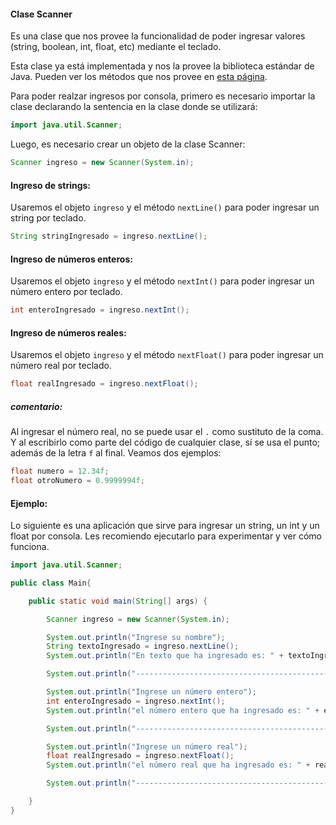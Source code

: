 #### Clase Scanner

Es una clase que nos provee la funcionalidad de poder ingresar
valores (string, boolean, int, float, etc) mediante el teclado.

Esta clase ya está implementada y nos la provee la biblioteca estándar
de Java. Pueden ver los métodos que nos provee en [esta página](https://docs.oracle.com/javase/8/docs/api/java/util/Scanner.html).

Para poder realzar ingresos por consola, primero es necesario importar la clase
declarando la sentencia en la clase donde se utilizará:

```java
import java.util.Scanner;
```

Luego, es necesario crear un objeto de la clase Scanner:
```java
Scanner ingreso = new Scanner(System.in);
```
#### Ingreso de strings:
Usaremos el objeto ```ingreso``` y el método ```nextLine()``` para poder
ingresar un string por teclado. 

```java
String stringIngresado = ingreso.nextLine();
```

#### Ingreso de números enteros:
Usaremos el objeto ```ingreso``` y el método ```nextInt()``` para poder
ingresar un número entero por teclado.

```java
int enteroIngresado = ingreso.nextInt();
```

#### Ingreso de números reales:
Usaremos el objeto ```ingreso``` y el método ```nextFloat()``` para poder
ingresar un número real por teclado.

```java
float realIngresado = ingreso.nextFloat();
```
##### comentario:
Al ingresar el número real, no se puede usar el ```.``` como sustituto de la coma. 
Y al escribirlo como parte del código de cualquier clase, sí se usa el punto;
además de la letra ```f``` al final. Veamos dos ejemplos: 
```java
float numero = 12.34f;
float otroNumero = 0.9999994f;
```

#### Ejemplo:
Lo siguiente es una aplicación que sirve para ingresar un string,
un int y un float por consola. Les recomiendo ejecutarlo para experimentar
y ver cómo funciona.

```java
import java.util.Scanner;

public class Main{

    public static void main(String[] args) {

        Scanner ingreso = new Scanner(System.in);

        System.out.println("Ingrese su nombre");
        String textoIngresado = ingreso.nextLine();
        System.out.println("En texto que ha ingresado es: " + textoIngresado);

        System.out.println("---------------------------------------------------");

        System.out.println("Ingrese un número entero");
        int enteroIngresado = ingreso.nextInt();
        System.out.println("el número entero que ha ingresado es: " + enteroIngresado);

        System.out.println("---------------------------------------------------");

        System.out.println("Ingrese un número real");
        float realIngresado = ingreso.nextFloat();
        System.out.println("el número real que ha ingresado es: " + realIngresado);

        System.out.println("----------------------------------------------------");

    }
}

